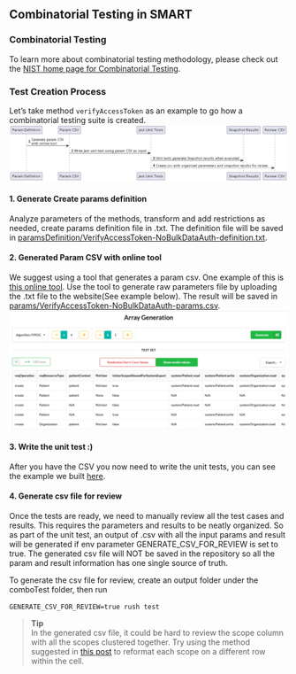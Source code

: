## Combinatorial Testing in SMART

### Combinatorial Testing

To learn more about combinatorial testing methodology, please check out the [NIST home page for Combinatorial Testing](https://csrc.nist.gov/projects/automated-combinatorial-testing-for-software).

### Test Creation Process

Let’s take method `verifyAccessToken` as an example to go how a combinatorial testing suite is created.
![alt text](document/combo-test-process.png 'Sequence diagram of combinatorial testing process')

#### 1. Generate Create params definition

Analyze parameters of the methods, transform and add restrictions as needed, create params definition file in .txt.
The definition file will be saved in [paramsDefinition/VerifyAccessToken-NoBulkDataAuth-definition.txt](paramsDefinition/VerifyAccessToken-NoBulkDataAuth-definition.txt).

#### 2. Generated Param CSV with online tool

We suggest using a tool that generates a param csv. One example of this is [this online tool](https://matris.sba-research.org/tools/cagen/#/workspaces). Use the tool to generate raw parameters file
by uploading the .txt file to the website(See example below). The result will be saved in [params/VerifyAccessToken-NoBulkDataAuth-params.csv](params/VerifyAccessToken-NoBulkDataAuth-params.csv).
![alt text](document/param-generation-example.png 'Example generated parameter csv page')

#### 3. Write the unit test :)

After you have the CSV you now need to write the unit tests, you can see the example we built [here](verifyAccessToken-combo.test.ts).

#### 4. Generate csv file for review

Once the tests are ready, we need to manually review all the test cases and results.
This requires the parameters and results to be neatly organized. So as part of the unit test,
an output of .csv with all the input params and result will be generated if env parameter GENERATE_CSV_FOR_REVIEW
is set to true. The generated csv file will NOT be saved in the repository so all the param and result information has
one single source of truth.

To generate the csv file for review, create an output folder under the comboTest folder, then run

```shell
GENERATE_CSV_FOR_REVIEW=true rush test
```

> **Tip**  
> In the generated csv file, it could be hard to review the scope column with all the scopes clustered together. Try using
> the method suggested in [this post](https://stackoverflow.com/questions/14856501/substitute-a-comma-with-a-line-break-in-a-cell) to reformat each scope on a different row within the cell.
